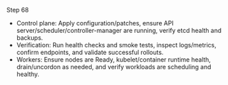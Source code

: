 Step 68
- Control plane: Apply configuration/patches, ensure API server/scheduler/controller-manager are running, verify etcd health and backups.
- Verification: Run health checks and smoke tests, inspect logs/metrics, confirm endpoints, and validate successful rollouts.
- Workers: Ensure nodes are Ready, kubelet/container runtime health, drain/uncordon as needed, and verify workloads are scheduling and healthy.